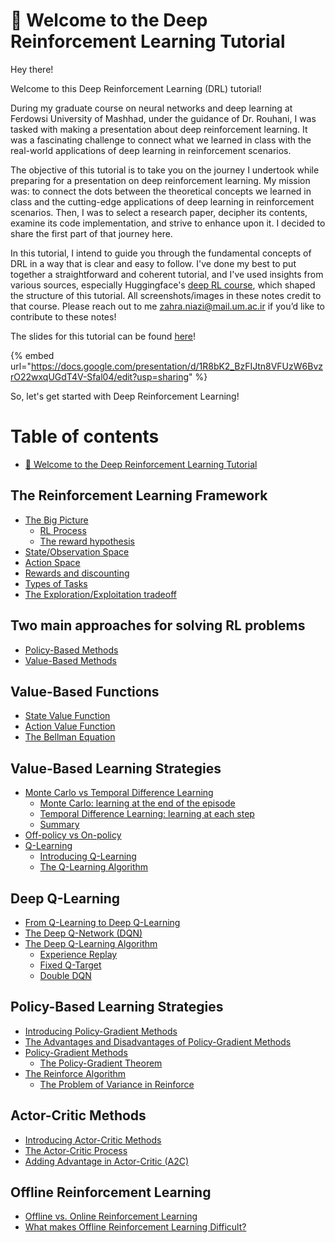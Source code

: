 # 👋 Welcome to the Deep Reinforcement Learning Tutorial

Hey there!

Welcome to this Deep Reinforcement Learning (DRL) tutorial!

During my graduate course on neural networks and deep learning at Ferdowsi University of Mashhad, under the guidance of Dr. Rouhani, I was tasked with making a presentation about deep reinforcement learning. It was a fascinating challenge to connect what we learned in class with the real-world applications of deep learning in reinforcement scenarios.

The objective of this tutorial is to take you on the journey I undertook while preparing for a presentation on deep reinforcement learning. My mission was: to connect the dots between the theoretical concepts we learned in class and the cutting-edge applications of deep learning in reinforcement scenarios. Then, I was to select a research paper, decipher its contents, examine its code implementation, and strive to enhance upon it. I decided to share the first part of that journey here.

In this tutorial, I intend to guide you through the fundamental concepts of DRL in a way that is clear and easy to follow. I've done my best to put together a straightforward and coherent tutorial, and I've used insights from various sources, especially Huggingface's [deep RL course](https://simoninithomas.github.io/deep-rl-course/), which shaped the structure of this tutorial. All screenshots/images in these notes credit to that course. Please reach out to me [zahra.niazi@mail.um.ac.ir](mailto:zahra.niazi@mail.um.ac.ir) if you’d like to contribute to these notes!

The slides for this tutorial can be found [here](https://docs.google.com/presentation/d/1R8bK2\_BzFIJtn8VFUzW6BvzrO22wxqUGdT4V-Sfal04/edit?usp=drive\_link)!

{% embed url="https://docs.google.com/presentation/d/1R8bK2_BzFIJtn8VFUzW6BvzrO22wxqUGdT4V-Sfal04/edit?usp=sharing" %}

So, let's get started with Deep Reinforcement Learning!



# Table of contents

* [👋 Welcome to the Deep Reinforcement Learning Tutorial](README.md)

## The Reinforcement Learning Framework

* [The Big Picture](the-reinforcement-learning-framework/the-big-picture/README.md)
  * [RL Process](the-reinforcement-learning-framework/the-big-picture/rl-process.md)
  * [The reward hypothesis](the-reinforcement-learning-framework/the-big-picture/the-reward-hypothesis.md)
* [State/Observation Space](the-reinforcement-learning-framework/state-observation-space.md)
* [Action Space](the-reinforcement-learning-framework/action-space.md)
* [Rewards and discounting](the-reinforcement-learning-framework/rewards-and-discounting.md)
* [Types of Tasks](the-reinforcement-learning-framework/types-of-tasks.md)
* [The Exploration/Exploitation tradeoff](the-reinforcement-learning-framework/the-exploration-exploitation-tradeoff.md)

## Two main approaches for solving RL problems

* [Policy-Based Methods](two-main-approaches-for-solving-rl-problems/policy-based-methods.md)
* [Value-Based Methods](two-main-approaches-for-solving-rl-problems/value-based-methods.md)

## Value-Based Functions

* [State Value Function](value-based-functions/state-value-function.md)
* [Action Value Function](value-based-functions/action-value-function.md)
* [The Bellman Equation](value-based-functions/the-bellman-equation.md)

## Value-Based Learning Strategies

* [Monte Carlo vs Temporal Difference Learning](value-based-learning-strategies/monte-carlo-vs-temporal-difference-learning/README.md)
  * [Monte Carlo: learning at the end of the episode](value-based-learning-strategies/monte-carlo-vs-temporal-difference-learning/monte-carlo-learning-at-the-end-of-the-episode.md)
  * [Temporal Difference Learning: learning at each step](value-based-learning-strategies/monte-carlo-vs-temporal-difference-learning/temporal-difference-learning-learning-at-each-step.md)
  * [Summary](value-based-learning-strategies/monte-carlo-vs-temporal-difference-learning/summary.md)
* [Off-policy vs On-policy](value-based-learning-strategies/off-policy-vs-on-policy.md)
* [Q-Learning](value-based-learning-strategies/q-learning/README.md)
  * [Introducing Q-Learning](value-based-learning-strategies/q-learning/introducing-q-learning.md)
  * [The Q-Learning Algorithm](value-based-learning-strategies/q-learning/the-q-learning-algorithm.md)

## Deep Q-Learning

* [From Q-Learning to Deep Q-Learning](deep-q-learning/from-q-learning-to-deep-q-learning.md)
* [The Deep Q-Network (DQN)](deep-q-learning/the-deep-q-network-dqn.md)
* [The Deep Q-Learning Algorithm](deep-q-learning/the-deep-q-learning-algorithm/README.md)
  * [Experience Replay](deep-q-learning/the-deep-q-learning-algorithm/experience-replay.md)
  * [Fixed Q-Target](deep-q-learning/the-deep-q-learning-algorithm/fixed-q-target.md)
  * [Double DQN](deep-q-learning/the-deep-q-learning-algorithm/double-dqn.md)

## Policy-Based Learning Strategies

* [Introducing Policy-Gradient Methods](policy-based-learning-strategies/introducing-policy-gradient-methods.md)
* [The Advantages and Disadvantages of Policy-Gradient Methods](policy-based-learning-strategies/the-advantages-and-disadvantages-of-policy-gradient-methods.md)
* [Policy-Gradient Methods](policy-based-learning-strategies/policy-gradient-methods/README.md)
  * [The Policy-Gradient Theorem](policy-based-learning-strategies/policy-gradient-methods/the-policy-gradient-theorem.md)
* [The Reinforce Algorithm](policy-based-learning-strategies/the-reinforce-algorithm/README.md)
  * [The Problem of Variance in Reinforce](policy-based-learning-strategies/the-reinforce-algorithm/the-problem-of-variance-in-reinforce.md)

## Actor-Critic Methods

* [Introducing Actor-Critic Methods](actor-critic-methods/introducing-actor-critic-methods.md)
* [The Actor-Critic Process](actor-critic-methods/the-actor-critic-process.md)
* [Adding Advantage in Actor-Critic (A2C)](actor-critic-methods/adding-advantage-in-actor-critic-a2c.md)

## Offline Reinforcement Learning

* [Offline vs. Online Reinforcement Learning](offline-reinforcement-learning/offline-vs.-online-reinforcement-learning.md)
* [What makes Offline Reinforcement Learning Difficult?](offline-reinforcement-learning/what-makes-offline-reinforcement-learning-difficult.md)
